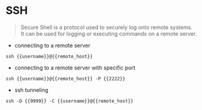 # SSH

> Secure Shell is a protocol used to securely log onto remote systems.
> It can be used for logging or executing commands on a remote server.

- connecting to a remote server

`ssh {{username}}@{{remote_host}}`

- connecting to a remote server with specific port

`ssh {{username}}@{{remote_host}} -P {{2222}}`

- ssh tunneling

`ssh -D {{9999}} -C {{username}}@{{remote_host}}`

